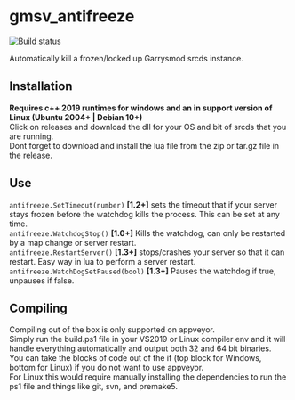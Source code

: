# gmsv_antifreeze
[![Build status](https://ci.appveyor.com/api/projects/status/2o3hieuy8rybcc73?svg=true)](https://ci.appveyor.com/project/storm37000/gmsv-antifreeze)

Automatically kill a frozen/locked up Garrysmod srcds instance.

## Installation
**Requires c++ 2019 runtimes for windows and an in support version of Linux (Ubuntu 2004+ | Debian 10+)** <br>
Click on releases and download the dll for your OS and bit of srcds that you are running. <br>
Dont forget to download and install the lua file from the zip or tar.gz file in the release.

## Use
`antifreeze.SetTimeout(number)` **[1.2+]** sets the timeout that if your server stays frozen before the watchdog kills the process.  This can be set at any time. <br>
`antifreeze.WatchdogStop()` **[1.0+]** Kills the watchdog, can only be restarted by a map change or server restart. <br>
`antifreeze.RestartServer()` **[1.3+]** stops/crashes your server so that it can restart.  Easy way in lua to perform a server restart. <br>
`antifreeze.WatchDogSetPaused(bool)` **[1.3+]** Pauses the watchdog if true, unpauses if false.

## Compiling
Compiling out of the box is only supported on appveyor. <br>
Simply run the build.ps1 file in your VS2019 or Linux compiler env and it will handle everything automatically and output both 32 and 64 bit binaries. <br>
You can take the blocks of code out of the if (top block for Windows, bottom for Linux) if you do not want to use appveyor. <br>
For Linux this would require manually installing the dependencies to run the ps1 file and things like git, svn, and premake5. <br>
